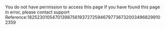 You do not have permission to access this page If you have found this page in error, please contact support Reference:18252301054701398756193727259467977367320034968299102359